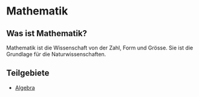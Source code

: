 # Mathematik

## Was ist Mathematik?

Mathematik ist die Wissenschaft von der Zahl, Form und Grösse. Sie ist die Grundlage für die Naturwissenschaften.

## Teilgebiete

* [Algebra](/mathematik/algebra/)